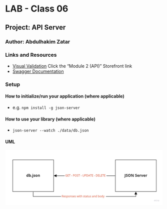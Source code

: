 # LAB - Class 06

## Project: API Server

### Author: Abdulhakim Zatar

### Links and Resources

- [Visual Validation](https://javascript-401.netlify.app/) Click the “Module 2 (API)” Storefront link
- [Swagger Documentation](https://app.swaggerhub.com/apis/AbdulhakimZatar/api-server/0.1)

### Setup

#### How to initialize/run your application (where applicable)

- e.g. `npm install -g json-server`

#### How to use your library (where applicable)

- `json-server --watch ./data/db.json`

#### UML

![UML](./assets/UML.jpg)